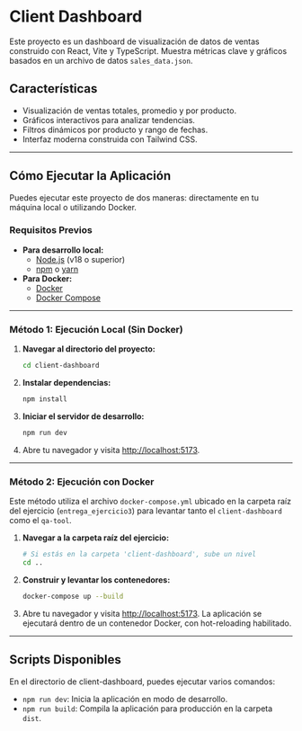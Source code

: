 # Client Dashboard

Este proyecto es un dashboard de visualización de datos de ventas construido con React, Vite y TypeScript. Muestra métricas clave y gráficos basados en un archivo de datos `sales_data.json`.

## Características

-   Visualización de ventas totales, promedio y por producto.
-   Gráficos interactivos para analizar tendencias.
-   Filtros dinámicos por producto y rango de fechas.
-   Interfaz moderna construida con Tailwind CSS.

---

## Cómo Ejecutar la Aplicación

Puedes ejecutar este proyecto de dos maneras: directamente en tu máquina local o utilizando Docker.

### Requisitos Previos

-   **Para desarrollo local:**
    -   [Node.js](https://nodejs.org/) (v18 o superior)
    -   [npm](https://www.npmjs.com/) o [yarn](https://yarnpkg.com/)
-   **Para Docker:**
    -   [Docker](https://www.docker.com/products/docker-desktop/)
    -   [Docker Compose](https://docs.docker.com/compose/install/)

---

### Método 1: Ejecución Local (Sin Docker)

1.  **Navegar al directorio del proyecto:**
    ```bash
    cd client-dashboard
    ```

2.  **Instalar dependencias:**
    ```bash
    npm install
    ```

3.  **Iniciar el servidor de desarrollo:**
    ```bash
    npm run dev
    ```

4.  Abre tu navegador y visita [http://localhost:5173](http://localhost:5173).

---

### Método 2: Ejecución con Docker

Este método utiliza el archivo `docker-compose.yml` ubicado en la carpeta raíz del ejercicio (`entrega_ejercicio3`) para levantar tanto el `client-dashboard` como el `qa-tool`.

1.  **Navegar a la carpeta raíz del ejercicio:**
    ```bash
    # Si estás en la carpeta 'client-dashboard', sube un nivel
    cd .. 
    ```

2.  **Construir y levantar los contenedores:**
    ```bash
    docker-compose up --build
    ```

3.  Abre tu navegador y visita [http://localhost:5173](http://localhost:5173). La aplicación se ejecutará dentro de un contenedor Docker, con hot-reloading habilitado.

---

## Scripts Disponibles

En el directorio de client-dashboard, puedes ejecutar varios comandos:

-   `npm run dev`: Inicia la aplicación en modo de desarrollo.
-   `npm run build`: Compila la aplicación para producción en la carpeta `dist`.

